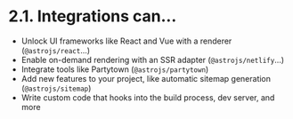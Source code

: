 # 2.1. Integrations can...

- Unlock UI frameworks like React and Vue with a renderer (`@astrojs/react`...)
- Enable on-demand rendering with an SSR adapter (`@astrojs/netlify`...)
- Integrate tools like Partytown (`@astrojs/partytown`)
- Add new features to your project, like automatic sitemap generation (`@astrojs/sitemap`)
- Write custom code that hooks into the build process, dev server, and more